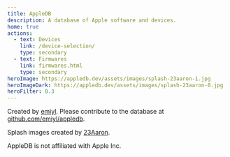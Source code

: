 ```yaml
---
title: AppleDB
description: A database of Apple software and devices.
home: true
actions:
  - text: Devices
    link: /device-selection/
    type: secondary
  - text: Firmwares
    link: firmwares.html
    type: secondary
heroImage: https://appledb.dev/assets/images/splash-23aaron-1.jpg
heroImageDark: https://appledb.dev/assets/images/splash-23aaron-0.jpg
heroFilter: 0.3
---
```


<latestVersion osStr="tvOS" :beta="false" image="tv" :dark="false"/>
<latestVersion osStr="macOS" :beta="true" startsWith="12" image="monterey"/>
<latestVersion osStr="macOS" :beta="true" startsWith="11" image="bigsur"/>
<latestVersion osStr="iOS" :beta="true" image="iphone"/>
<latestVersion osStr="watchOS" :beta="true" image="watch" :dark="false"/>
<latestVersion osStr="tvOS" :beta="true" image="tv" :dark="false"/>
<latestVersion osStr="macOS" :beta="false" startsWith="12" image="monterey"/>
<latestVersion osStr="macOS" :beta="false" startsWith="11" image="bigsur"/>
<latestVersion osStr="iOS" :beta="false" image="iphone"/>
<latestVersion osStr="watchOS" :beta="false" image="watch" :dark="false"/>

Created by [emiyl](https://twitter.com/emiyl0). Please contribute to the database at [github.com/emiyl/appledb](https://github.com/emiyl/appledb).

Splash images created by [23Aaron](https://twitter.com/23Aaron_).

AppleDB is not affiliated with Apple Inc.